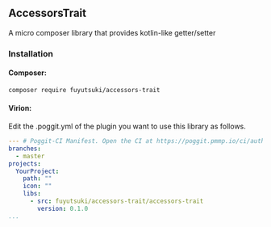 ## AccessorsTrait

A micro composer library that provides kotlin-like getter/setter

### Installation

#### Composer:

```bash
composer require fuyutsuki/accessors-trait
```

#### Virion:

Edit the .poggit.yml of the plugin you want to use this library as follows.

```yml
--- # Poggit-CI Manifest. Open the CI at https://poggit.pmmp.io/ci/author/YourProject
branches:
  - master
projects:
  YourProject:
    path: ""
    icon: ""
    libs:
      - src: fuyutsuki/accessors-trait/accessors-trait
        version: 0.1.0
...
```
